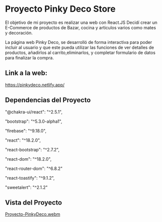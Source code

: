# Proyecto Pinky Deco Store

El objetivo de mi proyecto es realizar una web con React.JS Decidí crear un E-Commerce de productos de Bazar, cocina y articulos varios como mates y decoración.

La página web Pinky Deco, se desarrolló de forma interactiva para poder incluir al usuario y que este pueda utilizar las funciones de ver detalles de productos, añadirlos al carrito,eliminarlos, y completar formulario de datos para finalizar la compra.

## Link a la web: 
https://pinkydeco.netlify.app/


## Dependencias del Proyecto

"@chakra-ui/react": "^2.5.1", 

"bootstrap": "^5.3.0-alpha1", 

"firebase": "^9.18.0", 

"react": "^18.2.0", 

"react-bootstrap": "^2.7.2", 

"react-dom": "^18.2.0", 

"react-router-dom": "^6.8.2"

"react-toastify": "^9.1.2",

"sweetalert": "^2.1.2"

## Vista del Proyecto


[Proyecto-PinkyDeco.webm](https://user-images.githubusercontent.com/107061498/229148533-1f830097-1c2b-4591-ad58-ea93dfb51412.webm)
